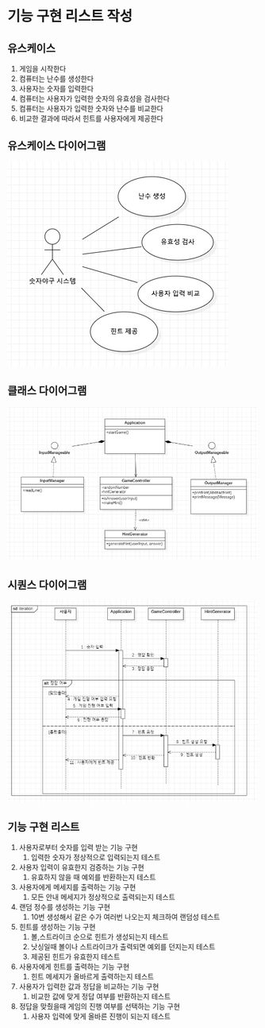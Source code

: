 # 기능 구현 리스트 작성

## 유스케이스

1. 게임을 시작한다
2. 컴퓨터는 난수를 생성한다
3. 사용자는 숫자를 입력한다
4. 컴퓨터는 사용자가 입력한 숫자의 유효성을 검사한다
5. 컴퓨터는 사용자가 입력한 숫자와 난수를 비교한다
6. 비교한 결과에 따라서 힌트를 사용자에게 제공한다

## 유스케이스 다이어그램

![](image/유스케이스다이어그램.png)

## 클래스 다이어그램

![](image/클래스다이어그램_v1.1.png)

## 시퀀스 다이어그램

![](image/시퀀스다이어그램.png)

## 기능 구현 리스트

1. 사용자로부터 숫자를 입력 받는 기능 구현
    1. 입력한 숫자가 정상적으로 입력되는지 테스트
2. 사용자 입력이 유효한지 검증하는 기능 구현
    1. 유효하지 않을 때 예외를 반환하는지 테스트
3. 사용자에게 메세지를 출력하는 기능 구현
    1. 모든 안내 메세지가 정상적으로 출력되는지 테스트
4. 랜덤 정수를 생성하는 기능 구현
    1. 10번 생성해서 같은 수가 여러번 나오는지 체크하여 랜덤성 테스트
5. 힌트를 생성하는 기능 구현
    1. 볼,스트라이크 순으로 힌트가 생성되는지 테스트
    2. 낫싱일때 볼이나 스트라이크가 출력되면 예외를 던지는지 테스트
    3. 제공된 힌트가 유효한지 테스트
6. 사용자에게 힌트를 출력하는 기능 구현
    1. 힌트 메세지가 올바르게 출력하는지 테스트
7. 사용자가 입력한 값과 정답을 비교하는 기능 구현
    1. 비교한 값에 맞게 정답 여부를 반환하는지 테스트
8. 정답을 맞췄을때 게임의 진행 여부를 선택하는 기능 구현
    1. 사용자 입력에 맞게 올바른 진행이 되는지 테스트